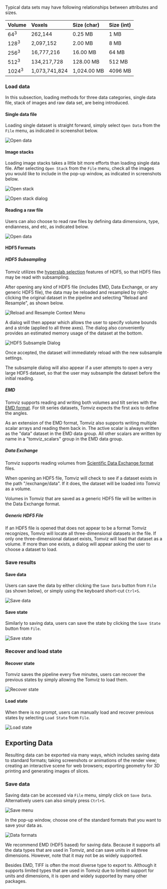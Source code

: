 Typical data sets may have following relationships between attributes and sizes.

| Volume          | Voxels        | Size (char) | Size (int) |
|  :---           |  :---         |    :---     | :---       |
| 64<sup>3</sup>  | 262,144       | 0.25 MB     | 1 MB       |
| 128<sup>3</sup> | 2,097,152     | 2.00 MB     | 8 MB       |
| 256<sup>3</sup> | 16,777,216    | 16.00 MB    | 64 MB      |
| 512<sup>3</sup> | 134,217,728   | 128.00 MB   | 512 MB     |
| 1024<sup>3</sup>| 1,073,741,824 | 1,024.00 MB | 4096 MB    |

### Load data

In this subsection, loading methods for three data categories, single data file, stack of images and raw data set, are being introduced.

#### Single data file

Loading single dataset is straight forward, simply select ```Open Data``` from the ```File``` menu, as indicated in screenshot below.

![Open data](img/tomviz_open_data.png)

#### Image stacks

Loading image stacks takes a little bit more efforts than loading single data file. After selecting ```Open Stack``` from the ```File``` menu, check all the images you would like to include in the pop-up window, as indicated in screenshots below.

![Open stack](img/tomviz_open_stack.png)

![Open stack dialog](img/tomviz_stack_dialog.png)

#### Reading a raw file

Users can also choose to read raw files by defining data dimensions, type, endianness, and etc, as indicated below.

![Open data](img/raw_reader.png)

#### HDF5 Formats

##### HDF5 Subsampling
Tomviz utilizes the
[hyperslab selection](https://support.hdfgroup.org/HDF5/Tutor/select.html)
features of HDF5, so that HDF5 files may be read with subsampling.

After opening any kind of HDF5 file (includes EMD, Data Exchange, or
any generic HDF5 file), the data may be reloaded and resampled by
right-clicking the original dataset in the pipeline and selecting
"Reload and Resample", as shown below.

![Reload and Resample Context Menu](img/resample_context_menu.png)

A dialog will then appear which allows the user to specify volume
bounds and a stride (applied to all three axes). The dialog
also conveniently provides an estimated memory usage of the dataset
at the bottom.

![HDF5 Subsample Dialog](img/hdf5_subsample_dialog.png)

Once accepted, the dataset will immediately reload with the new
subsample settings.

The subsample dialog will also appear if a user attempts to open a
very large HDF5 dataset, so that the user may subsample the dataset
before the initial reading.

##### EMD
Tomviz supports reading and writing both volumes and tilt series with
the [EMD format](https://emdatasets.com/format/). For tilt series
datasets, Tomviz expects the first axis to define the angles.

As an extension of the EMD format, Tomviz also supports writing multiple
scalar arrays and reading them back in. The active scalar is always
written as the "data" dataset in the EMD data group. All other scalars
are written by name in a "tomviz\_scalars" group in the EMD data group.

##### Data Exchange
Tomviz supports reading volumes from
[Scientific Data Exchange format](https://doi.org/10.1107/S160057751401604X)
files.

When opening an HDF5 file, Tomviz will check to see if a dataset
exists in the path "/exchange/data". If it does, the dataset will
be loaded into Tomviz as a volume.

Volumes in Tomviz that are saved as a generic HDF5 file will be written
in the Data Exchange format.

##### Generic HDF5 File
If an HDF5 file is opened that does not appear to be a format Tomviz
recognizes, Tomviz will locate all three-dimensional datasets in the
file. If only one three-dimensional dataset exists, Tomviz will load
that dataset as a volume. If more than one exists, a dialog will appear
asking the user to choose a dataset to load.

### Save results

#### Save data

Users can save the data by either clicking the ```Save Data``` button from ```File``` (as shown below), or simply using the keyboard short-cut ```Ctrl+S```.

![Save data](img/tomviz_save_data.png)

#### Save state

Similarly to saving data, users can save the state by clicking the ```Save State``` button from ```File```.

![Save state](img/tomviz_save_state.png)

### Recover and load state

#### Recover state

Tomviz saves the pipeline every five minutes, users can recover the previous states by simply allowing the Tomviz to load them.

![Recover state](img/tomviz_recover.png)

#### Load state

When there is no prompt, users can manually load and recover previous states by selecting ```Load State``` from ```File```.

![Load state](img/tomviz_load_state.png)

## Exporting Data

Resulting data can be exported via many ways, which includes saving data to standard formats; taking screenshots or animations of the render view; creating an interactive scene for web browsers; exporting geometry for 3D printing and generating images of slices.

### Save data

Saving data can be accessed via ```File``` menu, simply click on ```Save Data```. Alternatively users can also simply press ```Ctrl+S```.

![Save menu](img/tomviz_save_data.png)

In the pop-up window, choose one of the standard formats that you want to save your data as.

![Data formats](img/save_data_formats.png)

We recommend EMD (HDF5 based) for saving data. Because it supports all the data types that are used in Tomviz, and can save units in all three dimensions. However, note that it may not be as widely supported.

Besides EMD, TIFF is often the most diverse type to export to. Although it supports limited types that are used in Tomviz due to limited support for units and dimensions, it is open and widely supported by many other packages.
